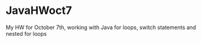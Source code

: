 # JavaHWoct7
My HW for October 7th, working with Java for loops, switch statements and nested for loops
